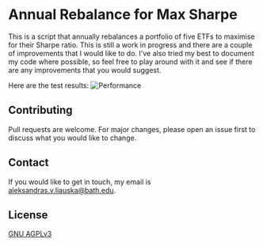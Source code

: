 # Annual Rebalance for Max Sharpe

This is a script that annually rebalances a portfolio of five ETFs to maximise for their Sharpe ratio. This is still a work in progress and there are a couple of improvements that I would like to do. I've also tried my best to document my code where possible, so feel free to play around with it and see if there are any improvements that you would suggest. 

Here are the test results:
![Performance](https://i.ibb.co/ctWJrq0/Figure-1.png)

## Contributing
Pull requests are welcome. For major changes, please open an issue first to discuss what you would like to change.

## Contact
If you would like to get in touch, my email is aleksandras.v.liauska@bath.edu.

## License
[GNU AGPLv3](https://choosealicense.com/licenses/agpl-3.0/)
